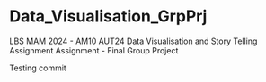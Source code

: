 # Data_Visualisation_GrpPrj
LBS MAM 2024 - AM10 AUT24 Data Visualisation and Story Telling Assignment Assignment - Final Group Project


Testing commit